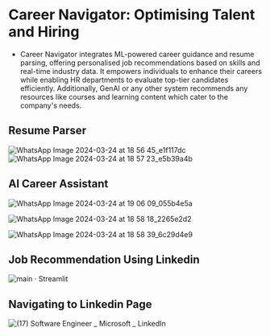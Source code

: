 <h1>Career Navigator: Optimising Talent and Hiring</h1>


* Career Navigator integrates ML-powered career guidance and resume
parsing, offering personalised job recommendations based on skills
and real-time industry data. It empowers individuals to enhance their
careers while enabling HR departments to evaluate top-tier
candidates efficiently. Additionally, GenAI or any other system
recommends any resources like courses and learning content which
cater to the company's needs.
## Resume Parser
![WhatsApp Image 2024-03-24 at 18 56 45_e1f117dc](https://github.com/Shreya111111/16_SmartCode_Squad_3/assets/95047638/b2dfe09e-0f5d-427b-8f3e-a03b15f191d5)
![WhatsApp Image 2024-03-24 at 18 57 23_e5b39a4b](https://github.com/Shreya111111/16_SmartCode_Squad_3/assets/95047638/0751c977-f08a-424f-aee3-2414500254a0)
## AI Career Assistant
![WhatsApp Image 2024-03-24 at 19 06 09_055b4e5a](https://github.com/Shreya111111/16_SmartCode_Squad_3/assets/95047638/b29223e3-0e9b-42d9-931c-db3472d25e0d)

![WhatsApp Image 2024-03-24 at 18 58 18_2265e2d2](https://github.com/Shreya111111/16_SmartCode_Squad_3/assets/95047638/2f9e8afe-4ec0-4169-b6e1-f760a1952177)

![WhatsApp Image 2024-03-24 at 18 58 39_6c29d4e9](https://github.com/Shreya111111/16_SmartCode_Squad_3/assets/95047638/12213585-1460-49db-8d85-9e47fe51e568)
## Job Recommendation Using Linkedin

![main · Streamlit](https://github.com/Shreya111111/16_SmartCode_Squad_3/assets/95047638/eb31b1b8-f146-4b6f-8c14-3dc377dff7e0)
## Navigating to Linkedin Page
![(17) Software Engineer _ Microsoft _ LinkedIn](https://github.com/Shreya111111/16_SmartCode_Squad_3/assets/95047638/316d772b-bd2c-4701-aad9-0d3a8db6c0e2)
